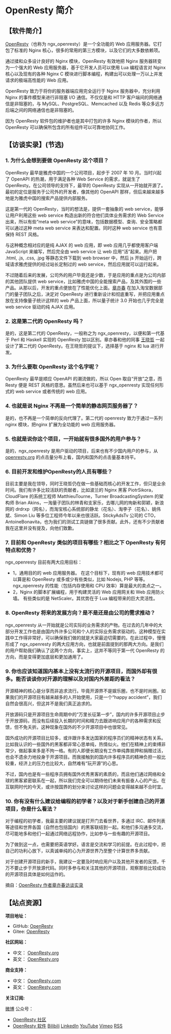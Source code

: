 # OpenResty 简介

## 【软件简介】

[OpenResty](https://openresty.org/)（也称为 ngx_openresty）是一个全功能的 Web 应用服务器。它打包了标准的 Nginx 核心，很多的常用的第三方模块，以及它们的大多数依赖项。

通过揉和众多设计良好的 Nginx 模块，OpenResty 有效地把 Nginx 服务器转变为一个强大的 Web 应用服务器，基于它开发人员可以使用 Lua 编程语言对 Nginx 核心以及现有的各种 Nginx C 模块进行脚本编程，构建出可以处理一万以上并发请求的极端高性能的 Web 应用。

OpenResty 致力于将你的服务器端应用完全运行于 Nginx 服务器中，充分利用 Nginx 的事件模型来进行非阻塞 I/O 通信。不仅仅是和 HTTP 客户端间的网络通信是非阻塞的，与 MySQL、PostgreSQL、Memcached 以及 Redis 等众多远方后端之间的网络通信也是非阻塞的。

因为 OpenResty 软件包的维护者也是其中打包的许多 Nginx 模块的作者，所以 OpenResty 可以确保所包含的所有组件可以可靠地协同工作。

## 【访谈实录】(节选)

### 1. 为什么会想到要做 OpenResty 这个项目？

OpenResty 最早是雅虎中国的一个公司项目，起步于 2007 年 10 月。当时兴起了 OpenAPI 的热潮，用于满足各种 Web Service 的需求，就诞生了 OpenResty。在公司领导的支持下，最早的 OpenResty 实现从一开始就开源了。最初的定位是服务于公司外的开发者，像其他的 OpenAPI 那样，但后来越来越多地是为雅虎中国的搜索产品提供内部服务。

这是第一代的 OpenResty，当时的想法是，提供一套抽象的 web service，能够让用户利用这些 web service 构造出新的符合他们具体业务需求的 Web Service 出来，所以有些“meta web service”的意味，包括数据模型、查询、安全策略都可以通过这种 meta web service 来表达和配置。同时这种 web service 也有意保持 REST 风格。

与这种概念相对应的是纯 AJAX 的 web 应用，即 web 应用几乎都使用客户端 JavaScript 来编写，然后完全由 web service 让 web 应用“活”起来。用户把 .html, .js, .css, .jpg 等静态文件下载到 web browser 中，然后 js 开始运行，跨域请求雅虎提供的经过站长定制过的 web service，然后应用就可以运行起来。

不过随着后来的发展，公司外的用户毕竟还是少数，于是应用的重点是为公司内部的其他团队提供 web service，比如雅虎中国的全能搜索产品，及其外围的一些产品。从那以后，开发的重点便放在了性能优化上面。[章亦春](https://github.com/agentzh) 在加入淘宝数据部门的量子团队之后，决定对 OpenResty 进行重新设计和彻底重写，并把应用重点放在支持像量子统计这样的 web 产品上面，所以量子统计 3.0 开始也几乎完全是 web service 驱动的纯 AJAX 应用。

### 2. 这是第二代的 OpenResty 吗？
是的，这是第二代的 OpenResty，一般称之为 ngx_openresty，以便和第一代基于 Perl 和 Haskell 实现的 OpenResty 加以区别。章亦春和他的同事 [王晓哲](https://github.com/chaoslawful) 一起设计了第二代的 OpenResty。在王晓哲的提议下，选择基于 nginx 和 lua 进行开发。

### 3. 为什么要取 OpenResty 这个名字呢？

OpenResty 最早是顺应 OpenAPI 的潮流做的，所以 Open 取自“开放”之意，而 Resty 便是 REST 风格的意思。虽然后来也可以基于 ngx_openresty 实现任何形式的 web service 或者传统的 web 应用。

### 4. 也就是说 Nginx 不再是一个简单的静态网页服务器了？

是的，也不再是一个简单的反向代理了。第二代的 openresty 致力于通过一系列 nginx 模块，把nginx 扩展为全功能的 web 应用服务器。

### 5. 也就是说你这个项目，一开始就有很多国外的用户参与？

是的，ngx_openresty 是用户驱动的项目，后来也有不少国内用户的参与，从 [openresty.org](https://openresty.org) 的点击量分布上看，国内和国外的点击量基本持平。

### 6. 目前开发和维护OpenResty的人员有哪些？

目前主要是我在领导，同时王晓哲仍在做一些基础而核心的开发工作，但只是业余时间。我们有许多比较活跃的贡献者，比如波兰的 Nginx 黑客 PiotrSikora，CloudFlare 的系统工程师 MatthieuTourne，Turner BroadcastingSystem 的架构师 Brian Akins，一淘量子团队的林青和支家乐，去哪儿网的珣新和郭颖，新浪网的 drdrxp（网名），而淘宝核心系统部的静龙（花名）、淘李子（花名）、姚伟斌、Simon Liu 等多位工程师今年以来也很活跃。StickyAdsTv 公司的 CTO，AntoineBonavita，也为我们的测试工具链做了很多贡献。此外，还有不少贡献者我在这里并没有提及，向他们致歉。

### 7. 目前和 OpenResty 类似的项目有哪些？相比之下 OpenResty 有何特点和优势？

ngx_openresty 目前有两大应用目标：

- 1，通用目的的 web 应用服务器。
  在这个目标下，现有的 web 应用技术都可以算是和 OpenResty 或多或少有些类似，比如 Nodejs, PHP 等等。ngx_openresty 的性能（包括内存使用和 CPU 效率）算是最大的卖点之一。
- 2，Nginx 的脚本扩展编程，用于构建灵活的 Web 应用网关和 Web 应用防火墙。
  有些类似的是 NetScaler。其优势在于 Lua 编程带来的巨大灵活性。

### 8. OpenResty 将来的发展方向？是不是还是由公司的需求推动？

ngx_openresty 从一开始就是公司实际的业务需求的产物。在过去的几年中的大部分开发工作也是由国内外许多公司和个人的实际业务需求驱动的。这种模型在实践中工作得非常好，可以确保我们做的就是大家最迫切需要的。在此过程中，慢慢形成了 ngx_openresty 的两大应用方向，也就是前面提到的那两大方向。是我们的用户帮助我们确认了这两个方向，事实上，这并不等同于第一代 OpenResty 的方向，而是变得更加底层和更加通用了。

### 9. 你也应该知道国内基本上没有太流行的开源项目，而国外却有很多。能否谈谈你对开源的理解以及对国内外差距的看法？

开源精神的核心是分享而非追求流行。毕竟开源界不是娱乐圈，也不是时尚圈。如果我们的开源项目有越来越多的人开始使用，只是一个“happy accident”，我们自然会很高兴，但这并不是我们真正追求的。

开放源码只是开源项目生命周期中的“万里长征第一步”，国内的许多开源项目止步于开放源码，而没有后续投入长期的时间和精力去跟进响应用户的各种需求和反馈，但不免夭折。这种现象在国外的不少开源项目中也很常见。

国外成功的开源项目比较多，或许跟许多发达国家的程序员们的精神状态有关系。比如我认识的一些国外的黑客都非常心思单纯，热情似火。他们在精神上的束缚非常少，做起事来多是不拘一格。有的人即便长期没有工作单纯靠抵押和捐赠过活，也会不遗余力地投身于开源项目。而我接触到的国内许多程序员的精神负担一般比较重，经济上的压力也比较大，自然难有“玩开源”的心思。

不过，国内也是有一些程序员拥有国外优秀黑客的素质的，而且他们通过网络和全球的黑客紧密联系在一起，所以我们完全可以期待他们未来有振奋人心的产出。在互联网时代的今天，或许按国界的划分来讨论这样的问题会变得越来越不合时宜。

### 10. 你有没有什么建议给编程的初学者？以及对于新手创建自己的开源项目，你是什么看法？

对于编程的初学者，我最主要的建议就是打开门去看世界，多通过 IRC、邮件列表等途径和世界各国（自然也包括国内）的黑客联结到一起。和他们多沟通多交流，尽可能地多和他们一起通过网络远程协作，比如参与一些有趣的开源项目。

为了做到这一点，也需要把英语学好。语言是交流和学习的前提。在此过程中，把自己的功利心放下，以真诚单纯的心为开源世界乃至整个计算世界多贡献。

对于创建开源项目的新手，我建议一定要及时响应用户以及其他开发者的反馈，千万不要止步于开放源代码。同时多参与和关注其他的开源项目，观察那些比较成功的开源项目具体是如何运作的。

摘自：[OpenResty 作者章亦春访谈实录](http://www.oschina.net/question/28_60461)

## 【站点资源】

**项目地址：**

- GitHub: [OpenResty](https://github.com/openresty/)
- Gitee: [OpenResty](https://gitee.com/mirrors/openresty)

**社区网站：**

- 中文： [OpenResty.org](https://openresty.org/cn/)
- 英文： [OpenResty.org](https://openresty.org/en/)

**商业支持：**

- 中文： [OpenResty.com](https://openresty.com/cn/)
- 英文： [OpenResty.com](https://openresty.com/en/)

**关注订阅:**

[微博](https://www.weibo.com/agentzh)
公众号：
  - [OpenResty 社区](openrestysoft)
  - [OpenResty 软件](openrestysoft)
[Bilibili](https://space.bilibili.com/457424101)
[LinkedIn](https://www.linkedin.com/company/openresty)
[YouTube](https://www.youtube.com/channel/UCXVmwF-UCScv2ftsGoMqxhw)
[Vimeo](https://vimeo.com/user136961888)
[RSS](https://blog.openresty.com.cn/cn/atom.xml)
